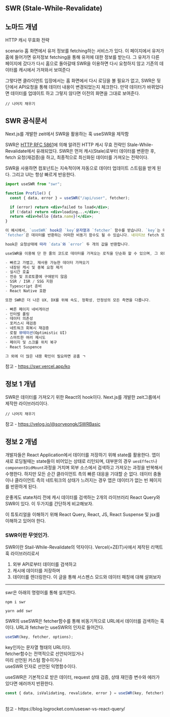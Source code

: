 ## SWR (Stale-While-Revalidate)

## 노마드 개념

HTTP 캐시 무효화 전략

scenario
홈 화면에서 유저 정보를 fetching하는 서비스가 있다.
이 페이지에서 유저가 홈에 들어가면 유저정보 fetching을 통해 유저에 대한 정보를 받는다.
그 유저가 다른 페이지에 갔다가 다시 홈으로 돌아갈때 SWR을 이용하면 다시 요청하지 않고 기존의 데이터를 캐시에서 가져와서 보여준다

그렇다면 클라이언트 입장에서는 홈 화면에서 다시 로딩을 볼 필요가 없고,
SWR은 뒷단에서 API요청을 통해 데이터 내용이 변경되었는지 체크한다.
만약 데이터가 바뀌었다면 데이터를 업데이트 하고 그렇지 않다면 이전의 화면을 그대로 보여준다.

```
// 나머지 채우기
```

## SWR 공식문서

Next.js를 개발한 zeit에서 SWR을 활용하는 훅 useSWR을 제작함

SWR은 [HTTP RFC 5861]에 의해 알려진 HTTP 캐시 무효 전략인 Stale-While-Revalidate에서 유래되었다.
SWR은 먼저 캐시(Stale)로부터 데이터를 변환한 후, fetch 요청(재검증)을 하고, 최종적으로 최신화된 데이터를 가져오는 전략이다.

SWR을 사용하면 컴포넌트는 지속적이며 자동으로 데이터 업데이트 스트림을 받게 된다.
그리고 UI는 항상 빠르게 반응한다.

```jsx
import useSWR from "swr";

function Profile() {
  const { data, error } = useSWR("/api/user", fetcher);

  if (error) return <div>failed to load</div>;
  if (!data) return <div>loading...</div>;
  return <div>hello {data.name}!</div>;
}

이 예시에서, `useSWR` hook은 `key`문자열과 `fetcher` 함수를 받습니다. `key`는 데이터의 고유한 식별자이며 (일반적으로 API URL) `fetcher`로 전달될 것입니다.
`fetcher`은 데이터를 반환하는 어떠한 비동기 함수도 될 수 있습니다. 네이티브 fetch 또는 Axios와 같은 도구를 사용할 수 있습니다.

hook은 요청상태에 따라 `data`와 `error` 두 개의 값을 반환합니다.

useSWR을 이용해 단 한 줄의 코드로 데이터를 가져오는 로직을 단순화 할 수 있으며, 그 외에도 다양한 기능들을 제공합니다.

- 빠르고 가볍고, 재사용 가능한 데이터 가져오기
- 내장된 캐시 및 중복 요청 제거
- 실시간 호출
- 전송 및 프로토콜에 구애받지 않음
- SSR / ISR / SSG 지원
- Typescript 준비
- React Native 호환

또한 SWR은 더 나은 UX, DX를 위해 속도, 정확성, 안정성의 모든 측면을 다룹니다.

- 빠른 페이지 네비게이션
- 인터벌 폴링
- 데이터 의존성
- 포커스시 재검증
- 네트워크 회복시 재검증
- 로컬 뮤테이션(Optimistic UI)
- 스마트한 여러 재시도
- 페이지 및 스크롤 위치 복구
- React Suspence

그 외에 더 많은 내용 확인이 필요하면 공홈 ㄱ

```

참고 - https://swr.vercel.app/ko

## 정보 1 개념

SWR은 데이터를 가져오기 위한 React의 hook이다.
Next.js를 개발한 zeit그룹에서 제작한 라이브러리이다.

```
// 나머지 채우기
```

참고 - https://velog.io/@soryeongk/SWRBasic

## 정보 2 개념

개발자들은 React Application에서 데이터를 저장하기 위해 state를 활용한다.
앱이 새로 로딩될때는 state들이 비어있는 상태로 리턴되며, 대부분의 경우 `uesEffect`나 `componentDidMount`과정을 거치며 외부 소스에서 검색하고 가져오는 과정을 반복해서 수행한다.
하지만 모든 순간 클라이언트 측의 빠른 대응을 기대할 순 없다. 데이터 충돌이나 클라이언트 측의 네트워크의 상태가 느려지는 경우 앱은 데이터가 없는 빈 페이지를 반환하게 된다.

운좋게도 state처리 전에 캐시 데이터를 검색하는 2개의 라이브러리 React Query와 SWR이 있다. 이 두가지를 간단하게 비교해보자.

이 튜토리얼을 이해하기 위해 React Query, React, JS, React Suspense 및 jsx를 이해하고 있어야 한다.

### SWR이란 무엇인가.

SWR이란 Stail-While-Revalidate의 약자이다. Vercel(=ZEIT)사에서 제작된 리액트 훅 라이브러리로서

1. 외부 API로부터 데이터를 검색하고
2. 캐시에 데이터를 저장하며
3. 데이터를 렌더링한다.
   이 글을 통해 서스펜스 모드와 데이터 패칭에 대해 살펴보자
   <br/>

---

swr은 아래의 명령어를 통해 설치한다.

```
npm i swr

yarn add swr
```

SWR의 useSWR은 fetcher함수를 통해 비동기적으로 URL에서 데이터를 검색하는 훅이다. URL과 fetcher는 useSWR의 인자로 들어간다.

```javascript
useSWR(key, fetcher, options);
```

key인자는 문자열 형태의 URL이다.  
fetcher함수는 전역적으로 선언되어있거나  
미리 선언된 커스텀 함수이거나  
useSWR 인자로 선언된 익명함수이다.

useSWR은 기본적으로 받은 데이터, request 상태 검증, 상태 재인증 변수와 에러가 있다면 에러까지 반환한다.

```javascript
const { data, isValidating, revalidate, error } = useSWR(key, fetcher);
```

<br />
참고 - https://blog.logrocket.com/useswr-vs-react-query/

[http rfc 5861]: https://datatracker.ietf.org/doc/html/rfc5861
